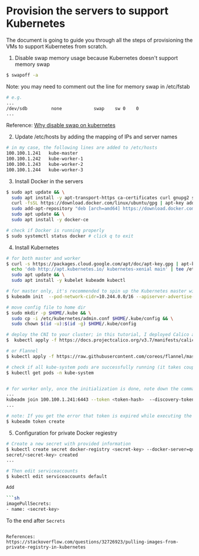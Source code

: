 # Provision the servers to support Kubernetes
The document is going to guide you through all the steps of provisioning the VMs to support Kubernetes from scratch.

1. Disable swap memory usage because Kubernetes doesn't support memory swap
```sh
$ swapoff -a
```
Note: you may need to comment out the line for memory swap in /etc/fstab
```sh
# e.g.
...
/dev/sdb         none            swap    sw 0    0
...
```

Reference:
[Why disable swap on kubernetes](https://serverfault.com/questions/881517/why-disable-swap-on-kubernetes)

2. Update /etc/hosts by adding the mapping of IPs and server names
```sh
# in my case, the following lines are added to /etc/hosts
100.100.1.241   kube-master
100.100.1.242   kube-worker-1
100.100.1.243   kube-worker-2
100.100.1.244   kube-worker-3
```

3. Install Docker in the servers
```sh
$ sudo apt update && \
  sudo apt install -y apt-transport-https ca-certificates curl gnupg2 software-properties-common && \
  curl -fsSL https://download.docker.com/linux/ubuntu/gpg | apt-key add - && \
  sudo add-apt-repository "deb [arch=amd64] https://download.docker.com/linux/ubuntu $(lsb_release -cs) stable" && \
  sudo apt update && \
  sudo apt install -y docker-ce

# check if Docker is running properly
$ sudo systemctl status docker # click q to exit
```

4. Install Kubernetes
```sh
# for both master and worker
$ curl -s https://packages.cloud.google.com/apt/doc/apt-key.gpg | apt-key add - && \
  echo 'deb http://apt.kubernetes.io/ kubernetes-xenial main' | tee /etc/apt/sources.list.d/kubernetes.list && \
  sudo apt update && \
  sudo apt install -y kubelet kubeadm kubectl

# for master only, it's recommended to spin up the Kubernetes master with 2 CPU cores; but in my case, the master only has one CPU core
$ kubeadm init  --pod-network-cidr=10.244.0.0/16 --apiserver-advertise-address=200.200.1.241 --token-ttl=0 --ignore-preflight-errors=NumCPU

# move config file to home dir
$ sudo mkdir -p $HOME/.kube && \
  sudo cp -i /etc/kubernetes/admin.conf $HOME/.kube/config && \
  sudo chown $(id -u):$(id -g) $HOME/.kube/config

# deploy the CNI to your cluster; in this tutorial, I deployed Calico and the other option is Flannel
$  kubectl apply -f https://docs.projectcalico.org/v3.7/manifests/calico.yaml

# or Flannel
$ kubectl apply -f https://raw.githubusercontent.com/coreos/flannel/master/Documentation/kube-flannel.yml

# check if all kube-system pods are successfully running (it takes couple of seconds to bring up all pods); once everything is up, move on to provision Kubernetes workers
$ kubectl get pods -n kube-system


# for worker only, once the initialization is done, note down the command for Kubernetes workers to join the cluster
...
kubeadm join 100.100.1.241:6443 --token <token-hash>  --discovery-token-ca-cert-hash <cert-hash> 
...

# note: If you get the error that token is expired while executing the command to join the cluster, you need to generate a new token.
$ kubeadm token create
```

5. Configuration for private Docker regiestry
```sh
# Create a new secret with provided information
$ kubectl create secret docker-registry <secret-key> --docker-server=quay.io --docker-username=<username> --docker-password=<password>
secret/<secret-key> created
...

# Then edit serviceaccounts
$ kubectl edit serviceaccounts default

Add

```sh
imagePullSecrets:
- name: <secret-key>
```
To the end after `Secrets`
```

References:
https://stackoverflow.com/questions/32726923/pulling-images-from-private-registry-in-kubernetes
